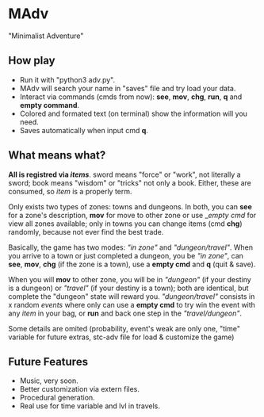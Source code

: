 # MAdv
"Minimalist Adventure"

## How play
* Run it with "python3 adv.py".
* MAdv will search your name in "saves" file and try load your data.
* Interact via commands (cmds from now): __see__, __mov__, __chg__, __run__, __q__ and __empty command__.
* Colored and formated text (on terminal) show the information will you need.
* Saves automatically when input cmd __q__.

## What means what?
__All is registred via _items___. sword means "force" or "work", not literally a sword; book means "wisdom" or "tricks" not only a book. Either, these are consumed, so _item_ is a properly term.

Only exists two types of zones: towns and dungeons. In both, you can __see__ for a zone's description, __mov__ for move to other zone or use __empty cmd_ for view all zones available; only in towns you can change items (cmd __chg__) randomly, because not ever find the best trade.

Basically, the game has two modes: _"in zone"_ and _"dungeon/travel"_. When you arrive to a town or just completed a dungeon, you be _"in zone"_, can __see__, __mov__, __chg__ (if the zone is a town), use a __empty cmd__ and __q__ (quit & save).

When you will __mov__ to other zone, you will be in _"dungeon"_ (if your destiny is a dungeon) or _"travel"_ (if your destiny is a town); both are identical, but complete the "dungeon" state will reward you. _"dungeon/travel"_ consists in x random _events_ where only can use a __empty cmd__ to try win the event with any _item_ in your bag, or __run__ and back one step in the _"travel/dungeon"_.

Some details are omited (probability, event's weak are only one, "time" variable for future extras, stc-adv file for load & customize the game)

## Future Features
- Music, very soon.
- Better customization via extern files.
- Procedural generation.
- Real use for time variable and lvl in travels.

